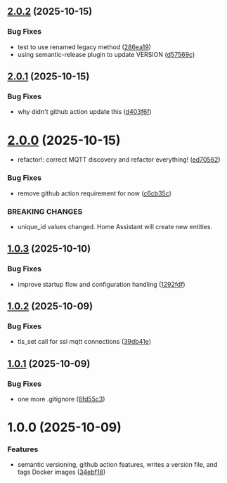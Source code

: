 ## [2.0.2](https://github.com/weirdtangent/govee2mqtt/compare/v2.0.1...v2.0.2) (2025-10-15)


### Bug Fixes

* test to use renamed legacy method ([286ea19](https://github.com/weirdtangent/govee2mqtt/commit/286ea196a4ab14c14b4661b00dce19fffaebbe0b))
* using semantic-release plugin to update VERSION ([d57569c](https://github.com/weirdtangent/govee2mqtt/commit/d57569c70e2708ac98f3139dd53e2858d66a92b3))

## [2.0.1](https://github.com/weirdtangent/govee2mqtt/compare/v2.0.0...v2.0.1) (2025-10-15)


### Bug Fixes

* why didn't github action update this ([d403f6f](https://github.com/weirdtangent/govee2mqtt/commit/d403f6f4dd767d75009441993c6bcd2b14f737b2))

# [2.0.0](https://github.com/weirdtangent/govee2mqtt/compare/v1.0.3...v2.0.0) (2025-10-15)


* refactor!: correct MQTT discovery and refactor everything! ([ed70562](https://github.com/weirdtangent/govee2mqtt/commit/ed70562154d158e8d260acd3a47d1778b12fe014))


### Bug Fixes

* remove github action requirement for now ([c6cb35c](https://github.com/weirdtangent/govee2mqtt/commit/c6cb35cd76445a5af5d680244f34953050602990))


### BREAKING CHANGES

* unique_id values changed. Home Assistant will create new entities.

## [1.0.3](https://github.com/weirdtangent/govee2mqtt/compare/v1.0.2...v1.0.3) (2025-10-10)


### Bug Fixes

* improve startup flow and configuration handling ([1292fdf](https://github.com/weirdtangent/govee2mqtt/commit/1292fdf5767a12dc57263088c3067f2c86253417))

## [1.0.2](https://github.com/weirdtangent/govee2mqtt/compare/v1.0.1...v1.0.2) (2025-10-09)


### Bug Fixes

* tls_set call for ssl mqtt connections ([39db41e](https://github.com/weirdtangent/govee2mqtt/commit/39db41eed4d7e0810300eda9f09166c0fd35edf4))

## [1.0.1](https://github.com/weirdtangent/govee2mqtt/compare/v1.0.0...v1.0.1) (2025-10-09)


### Bug Fixes

* one more .gitignore ([6fd55c3](https://github.com/weirdtangent/govee2mqtt/commit/6fd55c3ff4c58de95473b02ef2298356c20e6085))

# 1.0.0 (2025-10-09)


### Features

* semantic versioning, github action features, writes a version file, and tags Docker images ([34ebf18](https://github.com/weirdtangent/govee2mqtt/commit/34ebf18945f39667ea2317e58e8cd5d8a5c33ede))
